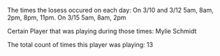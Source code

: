 The times the losess occured on each day: On 3/10 and 3/12 5am, 8am, 2pm, 8pm, 11pm. On 3/15 5am, 8am, 2pm 

Certain Player that was playing during those times: Mylie Schmidt

The total count of times this player was playing: 13


